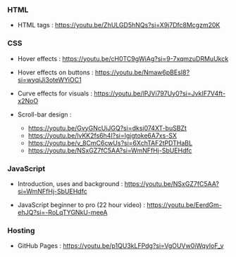 
### HTML

- HTML tags : https://youtu.be/ZhULGD5hNQs?si=X9j7Dfc8Mcgzm20K


### CSS

- Hover effects : https://youtu.be/cH0TC9gWiAg?si=9-7xqmzuDRMuUkck
- Hover effects on buttons : https://youtu.be/Nmaw6pBEsI8?si=wyqiJi3oteWYiOC1

- Curve effects for visuals : https://youtu.be/lPJVi797Uy0?si=JvkIF7V4ft-x2NoO

- Scroll-bar design : 
	- https://youtu.be/GvyGNcUiJGQ?si=dksi074XT-buSBZt
	- https://youtu.be/lvKK2fs6h4I?si=lgjgtoke6A7xs-SX
	- https://youtu.be/v_8CmC6cwUs?si=6XchTAF2tPDTHaBL
	- https://youtu.be/NSxGZ7fC5AA?si=WmNFfHj-SbUEHdfc


### JavaScript

- Introduction, uses and background : https://youtu.be/NSxGZ7fC5AA?si=WmNFfHj-SbUEHdfc

- JavaScript beginner to pro (22 hour video) : https://youtu.be/EerdGm-ehJQ?si=-RoLqTYGNkU-meeA

### Hosting

- GitHub Pages : https://youtu.be/p1QU3kLFPdg?si=VgOUVw0iWqyIoF_v